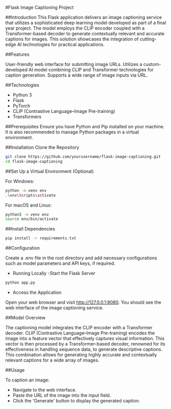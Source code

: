 #Flask Image Captioning Project

##Introduction
This Flask application delivers an image captioning service that utilizes a sophisticated deep learning model developed as part of a final year project. The model employs the CLIP encoder coupled with a Transformer-based decoder to generate contextually relevant and accurate captions for images. This solution showcases the integration of cutting-edge AI technologies for practical applications.

##Features

User-friendly web interface for submitting image URLs.
Utilizes a custom-developed AI model combining CLIP and Transformer technologies for caption generation.
Supports a wide range of image inputs via URL.

##Technologies

- Python 3
- Flask
- PyTorch
- CLIP (Contrastive Language–Image Pre-training)
- Transformers


##Prerequisites
Ensure you have Python and Pip installed on your machine. It is also recommended to manage Python packages in a virtual environment.

##Installation
Clone the Repository

```bash
git clone https://github.com/yourusername/flask-image-captioning.git
cd flask-image-captioning
```
##Set Up a Virtual Environment (Optional)

For Windows:

```bash
python -m venv env
.\env\Scripts\activate
```
For macOS and Linux:

```bash
python3 -m venv env
source env/bin/activate
```
##Install Dependencies

```bash
pip install -r requirements.txt
```

##Configuration

Create a .env file in the root directory and add necessary configurations such as model parameters and API keys, if required.

- Running Locally
-Start the Flask Server

```bash
python app.py
```
- Access the Application

Open your web browser and visit http://127.0.0.1:8080. You should see the web interface of the image captioning service.

##Model Overview

The captioning model integrates the CLIP encoder with a Transformer decoder. CLIP (Contrastive Language–Image Pre-training) encodes the image into a feature vector that effectively captures visual information. This vector is then processed by a Transformer-based decoder, renowned for its effectiveness in handling sequence data, to generate descriptive captions. This combination allows for generating highly accurate and contextually relevant captions for a wide array of images.

##Usage

To caption an image:

- Navigate to the web interface.
- Paste the URL of the image into the input field.
- Click the 'Generate' button to display the generated caption.
